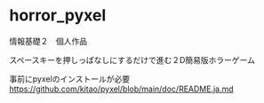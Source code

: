 # horror_pyxel

情報基礎２　個人作品　

スペースキーを押しっぱなしにするだけで進む２D簡易版ホラーゲーム



事前にpyxelのインストールが必要
https://github.com/kitao/pyxel/blob/main/doc/README.ja.md
